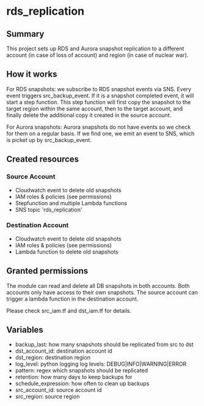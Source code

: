 # rds_replication

## Summary

This project sets up RDS and Aurora snapshot replication to a different account
(in case of loss of account) and region (in case of nuclear war).

## How it works

For RDS snapshots: we subscribe to RDS snapshot events via SNS. Every event
triggers src_backup_event. If it is a snapshot completed event, it will start
a step function. This step function will first copy the snapshot to the target
region within the same account, then to the target account, and finally delete
the additional copy it created in the source account.

For Aurora snapshots: Aurora snapshots do not have events so we check for them
on a regular basis. If we find one, we emit an event to SNS, which is picket up
by src_backup_event.

## Created resources

### Source Account

* Cloudwatch event to delete old snapshots
* IAM roles & policies (see permissions)
* Stepfunction and multiple Lambda functions
* SNS topic 'rds_replication'

### Destination Account

* Cloudwatch event to delete old snapshots
* IAM roles & policies (see permissions)
* Lambda function to delete old snapshots

## Granted permissions

The module can read and delete all DB snapshots in both accounts. Both accounts
only have access to their own snapshots. The source account can trigger a lambda
function in the destination account.

Please check src_iam.tf and dst_iam.tf for details.

## Variables

* backup_last: how many snapshots should be replicated from src to dst
* dst_account_id: destination account id
* dst_region: destination region
* log_level: python logging log levels: DEBUG|INFO|WARNING|ERROR
* pattern: regex which snapshots should be replicated
* retention: how many days to keep backups for
* schedule_expression: how often to clean up backups
* src_account_id: source account id
* src_region: source region